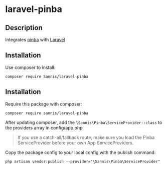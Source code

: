 # laravel-pinba

## Description

Integrates [pinba](http://pinba.org/ "Pinba site")
with [Laravel](https://laravel.com "Laravel site")

## Installation

Use composer to install:

`composer require Sannis/laravel-pinba`

## Installation

Require this package with composer:

    composer require sannis/laravel-pinba

After updating composer, add the `\Sannis\Pinba\ServiceProvider::class` to the providers array in config/app.php

> If you use a catch-all/fallback route, make sure you load the Pinba ServiceProvider before your own App ServiceProviders.

Copy the package config to your local config with the publish command:

    php artisan vendor:publish --provider="\Sannis\Pinba\ServiceProvider"
